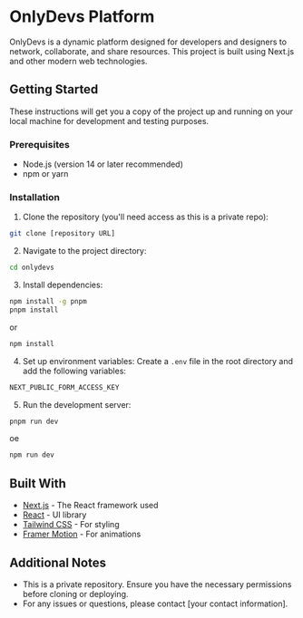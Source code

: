 # OnlyDevs Platform

OnlyDevs is a dynamic platform designed for developers and designers to network, collaborate, and share resources. This project is built using Next.js and other modern web technologies.

## Getting Started

These instructions will get you a copy of the project up and running on your local machine for development and testing purposes.

### Prerequisites

- Node.js (version 14 or later recommended)
- npm or yarn

### Installation

1. Clone the repository (you'll need access as this is a private repo):
 ```bash
git clone [repository URL]
```

2. Navigate to the project directory:
```bash
cd onlydevs
```

3. Install dependencies:
```bash
npm install -g pnpm
pnpm install
```
or 
``` bash 
npm install
```

4. Set up environment variables:
Create a `.env` file in the root directory and add the following variables:
```bash
NEXT_PUBLIC_FORM_ACCESS_KEY
```

5. Run the development server:

```bash
pnpm run dev
```
oe
```bash
npm run dev
```


## Built With

- [Next.js](https://nextjs.org/) - The React framework used
- [React](https://reactjs.org/) - UI library
- [Tailwind CSS](https://tailwindcss.com/) - For styling
- [Framer Motion](https://www.framer.com/motion/) - For animations

## Additional Notes

- This is a private repository. Ensure you have the necessary permissions before cloning or deploying.
- For any issues or questions, please contact [your contact information].
